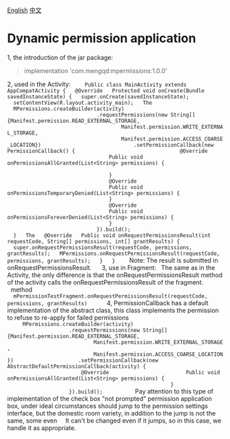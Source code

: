 [English](https://github.com/781238222/fastandroid/blob/master/mperimission/README_en.md)
[中文](https://github.com/781238222/fastandroid/blob/master/mperimission/README.md)

# Dynamic permission application

1, the introduction of the jar package:
    
> implementation 'com.mengqd:mpermissions:1.0.0'

2, used in the Activity:
  ```
  Public class MainActivity extends AppCompatActivity {
  @Override
  Protected void onCreate(Bundle savedInstanceState) {
  super.onCreate(savedInstanceState);
  setContentView(R.layout.activity_main);
  The
  MPermissions.createBuilder(activity)
                             .requestPermissions(new String[]{Manifest.permission.READ_EXTERNAL_STORAGE,
                                     Manifest.permission.WRITE_EXTERNAL_STORAGE,
                                     Manifest.permission.ACCESS_COARSE_LOCATION})
                             .setPermissionCallback(new PermissionCallback() {
                                 @Override
                                 Public void onPermissionsAllGranted(List<String> permissions) {
                                     
                                 }
             
                                 @Override
                                 Public void onPermissionsTemporaryDenied(List<String> permissions) {
             
                                 }
             
                                 @Override
                                 Public void onPermissionsForeverDenied(List<String> permissions) {
             
                                 }
                             }).build();
                            
  }
  The
  @Override
  Public void onRequestPermissionsResult(int requestCode, String[] permissions, int[] grantResults) {
  super.onRequestPermissionsResult(requestCode, permissions, grantResults);
  MPermissions.onRequestPermissionsResult(requestCode, permissions, grantResults);
  }
  }
  ```
  Note: The result is submitted in onRequestPermissionsResult.
  
  3, use in Fragment:
  The same as in the Activity, the only difference is that the onRequestPermissionsResult method of the activity calls the onRequestPermissionsResult of the fragment.
  method
  ```
  mPermissionTestFragment.onRequestPermissionsResult(requestCode, permissions, grantResults)
  ```
  
  4, PermissionCallback has a default implementation of the abstract class, this class implements the permission to refuse to re-apply for failed permissions
   
    ```
     MPermissions.createBuilder(activity)
                    .requestPermissions(new String[]{Manifest.permission.READ_EXTERNAL_STORAGE,
                            Manifest.permission.WRITE_EXTERNAL_STORAGE,
                            Manifest.permission.ACCESS_COARSE_LOCATION})
                    .setPermissionCallback(new AbstractDefaultPermissionCallback(activity) {
                        @Override
                        Public void onPermissionsAllGranted(List<String> permissions) {
                            
                        }
                    }).build();
    ```
    
    Pay attention to this type of implementation of the check box "not prompted" permission application box, under ideal circumstances should jump to the permission settings interface, but the domestic room variety, in addition to the jump is not the same, some even
    It can't be changed even if it jumps, so in this case, we handle it as appropriate.